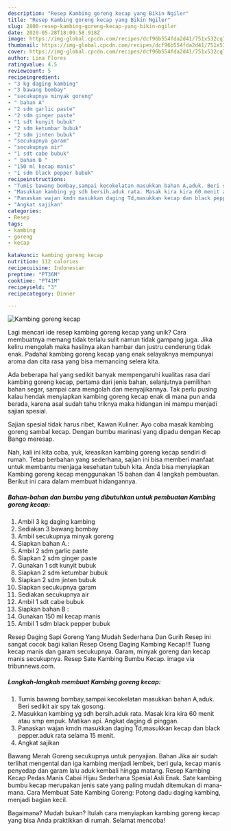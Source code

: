 ```yaml
---
description: "Resep Kambing goreng kecap yang Bikin Ngiler"
title: "Resep Kambing goreng kecap yang Bikin Ngiler"
slug: 2800-resep-kambing-goreng-kecap-yang-bikin-ngiler
date: 2020-05-28T18:09:58.918Z
image: https://img-global.cpcdn.com/recipes/dcf96b554fda2d41/751x532cq70/kambing-goreng-kecap-foto-resep-utama.jpg
thumbnail: https://img-global.cpcdn.com/recipes/dcf96b554fda2d41/751x532cq70/kambing-goreng-kecap-foto-resep-utama.jpg
cover: https://img-global.cpcdn.com/recipes/dcf96b554fda2d41/751x532cq70/kambing-goreng-kecap-foto-resep-utama.jpg
author: Lina Flores
ratingvalue: 4.5
reviewcount: 5
recipeingredient:
- "3 kg daging kambing"
- "3 bawang bombay"
- "secukupnya minyak goreng"
- " bahan A"
- "2 sdm garlic paste"
- "2 sdm ginger paste"
- "1 sdt kunyit bubuk"
- "2 sdm ketumbar bubuk"
- "2 sdm jinten bubuk"
- "secukupnya garam"
- "secukupnya air"
- "1 sdt cabe bubuk"
- " bahan B "
- "150 ml kecap manis"
- "1 sdm black pepper bubuk"
recipeinstructions:
- "Tumis bawang bombay,sampai kecokelatan masukkan bahan A,aduk. Beri sedikit air spy tak gosong."
- "Masukkan kambing yg sdh bersih.aduk rata. Masak kira kira 60 menit atau smp empuk. Matikan api. Angkat daging di pinggan."
- "Panaskan wajan kmdn masukkan daging Td,masukkan kecap dan black pepper.aduk rata selama 15 menit."
- "Angkat sajikan"
categories:
- Resep
tags:
- kambing
- goreng
- kecap

katakunci: kambing goreng kecap 
nutrition: 112 calories
recipecuisine: Indonesian
preptime: "PT36M"
cooktime: "PT41M"
recipeyield: "3"
recipecategory: Dinner

---
```



![Kambing goreng kecap](https://img-global.cpcdn.com/recipes/dcf96b554fda2d41/751x532cq70/kambing-goreng-kecap-foto-resep-utama.jpg)

Lagi mencari ide resep kambing goreng kecap yang unik? Cara membuatnya memang tidak terlalu sulit namun tidak gampang juga. Jika keliru mengolah maka hasilnya akan hambar dan justru cenderung tidak enak. Padahal kambing goreng kecap yang enak selayaknya mempunyai aroma dan cita rasa yang bisa memancing selera kita.

Ada beberapa hal yang sedikit banyak mempengaruhi kualitas rasa dari kambing goreng kecap, pertama dari jenis bahan, selanjutnya pemilihan bahan segar, sampai cara mengolah dan menyajikannya. Tak perlu pusing kalau hendak menyiapkan kambing goreng kecap enak di mana pun anda berada, karena asal sudah tahu triknya maka hidangan ini mampu menjadi sajian spesial.

Sajian spesial tidak harus ribet, Kawan Kuliner. Ayo coba masak kambing goreng sambal kecap. Dengan bumbu marinasi yang dipadu dengan Kecap Bango meresap.


Nah, kali ini kita coba, yuk, kreasikan kambing goreng kecap sendiri di rumah. Tetap berbahan yang sederhana, sajian ini bisa memberi manfaat untuk membantu menjaga kesehatan tubuh kita. Anda bisa menyiapkan Kambing goreng kecap menggunakan 15 bahan dan 4 langkah pembuatan. Berikut ini cara dalam membuat hidangannya.

<!--inarticleads1-->

##### Bahan-bahan dan bumbu yang dibutuhkan untuk pembuatan Kambing goreng kecap:

1. Ambil 3 kg daging kambing
1. Sediakan 3 bawang bombay
1. Ambil secukupnya minyak goreng
1. Siapkan  bahan A.:
1. Ambil 2 sdm garlic paste
1. Siapkan 2 sdm ginger paste
1. Gunakan 1 sdt kunyit bubuk
1. Siapkan 2 sdm ketumbar bubuk
1. Siapkan 2 sdm jinten bubuk
1. Siapkan secukupnya garam
1. Sediakan secukupnya air
1. Ambil 1 sdt cabe bubuk
1. Siapkan  bahan B :
1. Gunakan 150 ml kecap manis
1. Ambil 1 sdm black pepper bubuk


Resep Daging Sapi Goreng Yang Mudah Sederhana Dan Gurih Resep ini sangat cocok bagi kalian Resep Oseng Daging Kambing Kecap!!! Tuang kecap manis dan garam secukupnya. Garam, minyak goreng dan kecap manis secukupnya. Resep Sate Kambing Bumbu Kecap. image via tribunnews.com. 

<!--inarticleads2-->

##### Langkah-langkah membuat Kambing goreng kecap:

1. Tumis bawang bombay,sampai kecokelatan masukkan bahan A,aduk. Beri sedikit air spy tak gosong.
1. Masukkan kambing yg sdh bersih.aduk rata. Masak kira kira 60 menit atau smp empuk. Matikan api. Angkat daging di pinggan.
1. Panaskan wajan kmdn masukkan daging Td,masukkan kecap dan black pepper.aduk rata selama 15 menit.
1. Angkat sajikan


Bawang Merah Goreng secukupnya untuk penyajian. Bahan Jika air sudah terlihat mengental dan iga kambing menjadi lembek, beri gula, kecap manis penyedap dan garam lalu aduk kembali hingga matang. Resep Kambing Kecap Pedas Manis Cabai Hijau Sederhana Spesial Asli Enak. Sate kambing bumbu kecap merupakan jenis sate yang paling mudah ditemukan di mana-mana. Cara Membuat Sate Kambing Goreng: Potong dadu daging kambing, menjadi bagian kecil. 

Bagaimana? Mudah bukan? Itulah cara menyiapkan kambing goreng kecap yang bisa Anda praktikkan di rumah. Selamat mencoba!
